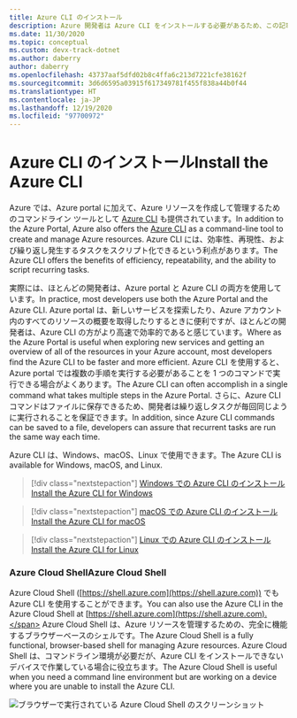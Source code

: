 ```yaml
---
title: Azure CLI のインストール
description: Azure 開発者は Azure CLI をインストールする必要があるため、この記事では、CLI が必要な理由と、そのダウンロードとインストールの場所について説明します。
ms.date: 11/30/2020
ms.topic: conceptual
ms.custom: devx-track-dotnet
ms.author: daberry
author: daberry
ms.openlocfilehash: 43737aaf5dfd02b8c4ffa6c213d7221cfe38162f
ms.sourcegitcommit: 3d6d6595a03915f617349781f455f838a44b0f44
ms.translationtype: HT
ms.contentlocale: ja-JP
ms.lasthandoff: 12/19/2020
ms.locfileid: "97700972"
---
```

# <a name="install-the-azure-cli"></a><span data-ttu-id="d4a04-103">Azure CLI のインストール</span><span class="sxs-lookup"><span data-stu-id="d4a04-103">Install the Azure CLI</span></span>

<span data-ttu-id="d4a04-104">Azure では、Azure portal に加えて、Azure リソースを作成して管理するためのコマンドライン ツールとして [Azure CLI](/cli/azure/) も提供されています。</span><span class="sxs-lookup"><span data-stu-id="d4a04-104">In addition to the Azure Portal, Azure also offers the [Azure CLI](/cli/azure/) as a command-line tool to create and manage Azure resources.</span></span> <span data-ttu-id="d4a04-105">Azure CLI には、効率性、再現性、および繰り返し発生するタスクをスクリプト化できるという利点があります。</span><span class="sxs-lookup"><span data-stu-id="d4a04-105">The Azure CLI offers the benefits of efficiency, repeatability, and the ability to script recurring tasks.</span></span>  

<span data-ttu-id="d4a04-106">実際には、ほとんどの開発者は、Azure portal と Azure CLI の両方を使用しています。</span><span class="sxs-lookup"><span data-stu-id="d4a04-106">In practice, most developers use both the Azure Portal and the Azure CLI.</span></span> <span data-ttu-id="d4a04-107">Azure portal は、新しいサービスを探索したり、Azure アカウント内のすべてのリソースの概要を取得したりするときに便利ですが、ほとんどの開発者は、Azure CLI の方がより高速で効率的であると感じています。</span><span class="sxs-lookup"><span data-stu-id="d4a04-107">Where as the Azure Portal is useful when exploring new services and getting an overview of all of the resources in your Azure account, most developers find the Azure CLI to be faster and more efficient.</span></span>  <span data-ttu-id="d4a04-108">Azure CLI を使用すると、Azure portal では複数の手順を実行する必要があることを 1 つのコマンドで実行できる場合がよくあります。</span><span class="sxs-lookup"><span data-stu-id="d4a04-108">The Azure CLI can often accomplish in a single command what takes multiple steps in the Azure Portal.</span></span>  <span data-ttu-id="d4a04-109">さらに、Azure CLI コマンドはファイルに保存できるため、開発者は繰り返しタスクが毎回同じように実行されることを保証できます。</span><span class="sxs-lookup"><span data-stu-id="d4a04-109">In addition, since Azure CLI commands can be saved to a file, developers can assure that recurrent tasks are run the same way each time.</span></span>

<span data-ttu-id="d4a04-110">Azure CLI は、Windows、macOS、Linux で使用できます。</span><span class="sxs-lookup"><span data-stu-id="d4a04-110">The Azure CLI is available for Windows, macOS, and Linux.</span></span>

> [!div class="nextstepaction"]
> [<span data-ttu-id="d4a04-111">Windows での Azure CLI のインストール</span><span class="sxs-lookup"><span data-stu-id="d4a04-111">Install the Azure CLI for Windows</span></span>](/cli/azure/install-azure-cli-windows?tabs=azure-cli)

> [!div class="nextstepaction"]
> [<span data-ttu-id="d4a04-112">macOS での Azure CLI のインストール</span><span class="sxs-lookup"><span data-stu-id="d4a04-112">Install the Azure CLI for macOS</span></span>](/cli/azure/install-azure-cli-macos)

> [!div class="nextstepaction"]
> [<span data-ttu-id="d4a04-113">Linux での Azure CLI のインストール</span><span class="sxs-lookup"><span data-stu-id="d4a04-113">Install the Azure CLI for Linux</span></span>](/cli/azure/install-azure-cli-linux)

### <a name="azure-cloud-shell"></a><span data-ttu-id="d4a04-114">Azure Cloud Shell</span><span class="sxs-lookup"><span data-stu-id="d4a04-114">Azure Cloud Shell</span></span>

<span data-ttu-id="d4a04-115">Azure Cloud Shell ([https://shell.azure.com](https://shell.azure.com)) でも Azure CLI を使用することができます。</span><span class="sxs-lookup"><span data-stu-id="d4a04-115">You can also use the Azure CLI in the Azure Cloud Shell at [https://shell.azure.com](https://shell.azure.com).</span></span>  <span data-ttu-id="d4a04-116">Azure Cloud Shell は、Azure リソースを管理するための、完全に機能するブラウザーベースのシェルです。</span><span class="sxs-lookup"><span data-stu-id="d4a04-116">The Azure Cloud Shell is a fully functional, browser-based shell for managing Azure resources.</span></span>  <span data-ttu-id="d4a04-117">Azure Cloud Shell は、コマンドライン環境が必要だが、Azure CLI をインストールできないデバイスで作業している場合に役立ちます。</span><span class="sxs-lookup"><span data-stu-id="d4a04-117">The Azure Cloud Shell is useful when you need a command line environment but are working on a device where you are unable to install the Azure CLI.</span></span>

![ブラウザーで実行されている Azure Cloud Shell のスクリーンショット](media/azure-cloud-shell.png)
